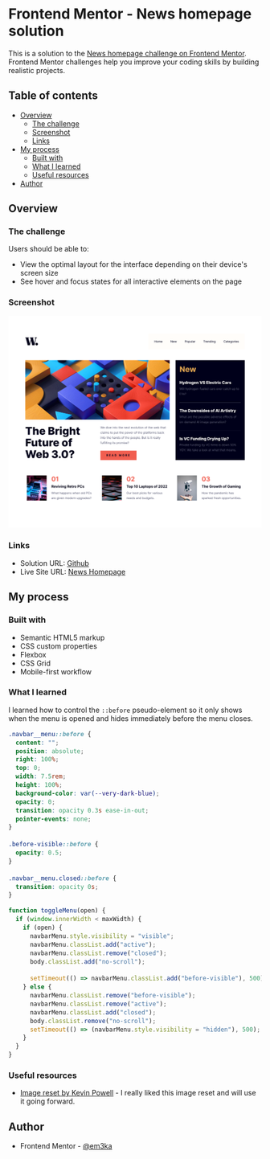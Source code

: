 # Frontend Mentor - News homepage solution

This is a solution to the [News homepage challenge on Frontend Mentor](https://www.frontendmentor.io/challenges/news-homepage-H6SWTa1MFl). Frontend Mentor challenges help you improve your coding skills by building realistic projects.

## Table of contents

- [Overview](#overview)
  - [The challenge](#the-challenge)
  - [Screenshot](#screenshot)
  - [Links](#links)
- [My process](#my-process)
  - [Built with](#built-with)
  - [What I learned](#what-i-learned)
  - [Useful resources](#useful-resources)
- [Author](#author)

## Overview

### The challenge

Users should be able to:

- View the optimal layout for the interface depending on their device's screen size
- See hover and focus states for all interactive elements on the page

### Screenshot

![Desktop screenshot](./screenshot/frontend-mentor-news-homepage.png)

### Links

- Solution URL: [Github](https://github.com/Em3ka/news-homepage)
- Live Site URL: [News Homepage](https://news-hompage-fem.netlify.app)

## My process

### Built with

- Semantic HTML5 markup
- CSS custom properties
- Flexbox
- CSS Grid
- Mobile-first workflow

### What I learned

I learned how to control the `::before` pseudo-element so it only shows when the menu is opened and hides immediately before the menu closes.

```css
.navbar__menu::before {
  content: "";
  position: absolute;
  right: 100%;
  top: 0;
  width: 7.5rem;
  height: 100%;
  background-color: var(--very-dark-blue);
  opacity: 0;
  transition: opacity 0.3s ease-in-out;
  pointer-events: none;
}

.before-visible::before {
  opacity: 0.5;
}

.navbar__menu.closed::before {
  transition: opacity 0s;
}
```

```js
function toggleMenu(open) {
  if (window.innerWidth < maxWidth) {
    if (open) {
      navbarMenu.style.visibility = "visible";
      navbarMenu.classList.add("active");
      navbarMenu.classList.remove("closed");
      body.classList.add("no-scroll");

      setTimeout(() => navbarMenu.classList.add("before-visible"), 500);
    } else {
      navbarMenu.classList.remove("before-visible");
      navbarMenu.classList.remove("active");
      navbarMenu.classList.add("closed");
      body.classList.remove("no-scroll");
      setTimeout(() => (navbarMenu.style.visibility = "hidden"), 500);
    }
  }
}
```

### Useful resources

- [Image reset by Kevin Powell](https://youtu.be/345V2MU3E_w?si=eErQOfq9bOOhCWIC) - I really liked this image reset and will use it going forward.

## Author

- Frontend Mentor - [@em3ka](https://www.frontendmentor.io/profile/em3ka)
